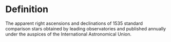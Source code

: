 # Definition

The apparent right ascensions and declinations of 1535 standard
comparison stars obtained by leading observatories and published
annually under the auspices of the International Astronomical Union.
